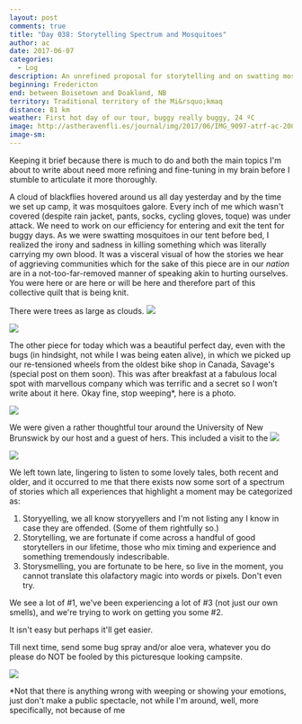 ```yaml
---
layout: post
comments: true
title: "Day 038: Storytelling Spectrum and Mosquitoes"
author: ac
date: 2017-06-07
categories:
  - Log
description: An unrefined proposal for storytelling and on swatting mosquitoes.
beginning: Fredericton
end: between Boisetown and Doakland, NB
territory: Traditional territory of the Mi&rsquo;kmaq 
distance: 81 km
weather: First hot day of our tour, buggy really buggy, 24 ºC 
image: http://astheravenfli.es/journal/img/2017/06/IMG_9097-atrf-ac-2000-web.jpg
image-sm:
---
```


Keeping it brief because there is much to do and both the main topics I'm about to write about need more refining and fine-tuning in my brain before I stumble to articulate it more thoroughly. 

A cloud of blackflies hovered around us all day yesterday and by the time we set up camp, it was mosquitoes galore. Every inch of me which wasn't covered (despite rain jacket, pants, socks, cycling gloves, toque) was under attack. We need to work on our efficiency for entering and exit the tent for buggy days. As we were swatting mosquitoes in our tent before bed, I realized the irony and sadness in killing something which was literally carrying my own blood. It was a visceral visual of how the stories we hear of aggrieving communities which for the sake of this piece are in our *nation* are in a not-too-far-removed manner of speaking akin to hurting ourselves. You were here or are here or will be here and therefore part of this collective quilt that is being knit.

There were trees as large as clouds. 
<img src="http://astheravenfli.es/journal/img/2017/06/IMG_9144-atrf-ac-2000-web.jpg"> 

<img src="http://astheravenfli.es/journal/img/2017/06/IMG_9142-atrf-ac-2000-web.jpg">

The other piece for today which was a beautiful perfect day, even with the bugs (in hindsight, not while I was being eaten alive), in which we picked up our re-tensioned wheels from the oldest bike shop in Canada, Savage's (special post on them soon). This was after breakfast at a fabulous local spot with marvellous company which was terrific and a secret so I won't write about it here. Okay fine, stop weeping*, here is a photo.

<img src="http://astheravenfli.es/journal/img/2017/06/IMG_9089-atrf-ac-2000-web.jpg">

We were given a rather thoughtful tour around the University of New Brunswick by our host and a guest of hers. This included a visit to the 
<img src="http://astheravenfli.es/journal/img/2017/06/IMG_9121-atrf-ac-2000-web.jpg"> 

<img src="http://astheravenfli.es/journal/img/2017/06/IMG_9111-atrf-ac-2000-web.jpg">

We left town late, lingering to listen to some lovely tales, both recent and older, and it occurred to me that there exists now some sort of a spectrum of stories which all experiences that highlight a moment may be categorized as:
1. Storyyelling, we all know storyyellers and I'm not listing any I know in case they are offended. (Some of them rightfully so.)
2. Storytelling, we are fortunate if come across a handful of good storytellers in our lifetime, those who mix timing and experience and something tremendously indescribable.
3. Storysmelling, you are fortunate to be here, so live in the moment, you cannot translate this olafactory magic into words or pixels. Don't even try.

We see a lot of #1, we've been experiencing a lot of #3 (not just our own smells), and we're trying to work on getting you some #2. 

It isn't easy but perhaps it'll get easier.

Till next time, send some bug spray and/or aloe vera, whatever you do please do NOT be fooled by this picturesque looking campsite.

<img src="http://astheravenfli.es/journal/img/2017/06/IMG_9152-atrf-jcr-2000-web.jpg">

*Not that there is anything wrong with weeping or showing your emotions, just don't make a public spectacle, not while I'm around, well, more specifically, not because of me